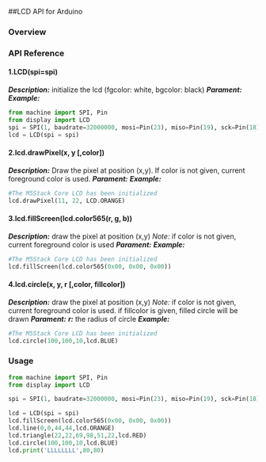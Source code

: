 ##LCD API for Arduino
### Overview



### API Reference
#### 1.LCD(spi=spi)
***Description:***
initialize the lcd (fgcolor: white, bgcolor: black)
***Parament:***
***Example:***
```python
from machine import SPI, Pin
from display import LCD
spi = SPI(1, baudrate=32000000, mosi=Pin(23), miso=Pin(19), sck=Pin(18))
lcd = LCD(spi = spi)
```

#### 2.lcd.drawPixel(x, y [,color])
***Description:***
Draw the pixel at position (x,y).
If color is not given, current foreground color is used.
***Parament:***
***Example:***
```python
#The M5Stack Core LCD has been initialized
lcd.drawPixel(11, 22, LCD.ORANGE)
```

#### 3.lcd.fillScreen(lcd.color565(r, g, b))
***Description:***
draw the pixel at position (x,y)
*Note:* if color is not given, current foreground color is used
***Parament:***
***Example:***
```python
#The M5Stack Core LCD has been initialized
lcd.fillScreen(lcd.color565(0x00, 0x00, 0x00))
```

#### 4.lcd.circle(x, y, r [,color, fillcolor])
***Description:***
draw the pixel at position (x,y)
*Note:* if color is not given, current foreground color is used. if fillcolor is given, filled circle will be drawn
***Parament:***
***r:*** the radius of circle
***Example:***
```python
#The M5Stack Core LCD has been initialized
lcd.circle(100,100,10,lcd.BLUE)
```

### Usage
```python
from machine import SPI, Pin
from display import LCD

spi = SPI(1, baudrate=32000000, mosi=Pin(23), miso=Pin(19), sck=Pin(18))

lcd = LCD(spi = spi)
lcd.fillScreen(lcd.color565(0x00, 0x00, 0x00))
lcd.line(0,0,44,44,lcd.ORANGE)
lcd.triangle(22,22,69,98,51,22,lcd.RED)
lcd.circle(100,100,10,lcd.BLUE)
lcd.print('LLLLLLLL',80,80)
```